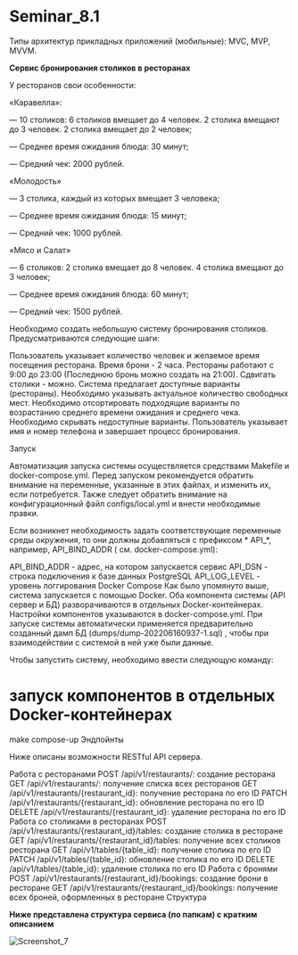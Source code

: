 # Seminar_8.1
Типы архитектур прикладных приложений (мобильные): MVC, MVP, MVVM.

**Сервис бронирования столиков в ресторанах**


У ресторанов свои особенности:

«Каравелла»:

— 10 столиков: 6 столиков вмещает до 4 человек. 2 столика вмещают до 3 человек. 2 столика вмещает до 2 человек;

— Среднее время ожидания блюда: 30 минут;

— Средний чек: 2000 рублей.

«Молодость»

— 3 столика, каждый из которых вмещает 3 человека;

— Среднее время ожидания блюда: 15 минут;

— Средний чек: 1000 рублей.

«Мясо и Салат»

— 6 столиков: 2 столика вмещает до 8 человек. 4 столика вмещают до 3 человек;

— Среднее время ожидания блюда: 60 минут;

— Средний чек: 1500 рублей.

Необходимо создать небольшую систему бронирования столиков. Предусматриваются следующие шаги:

Пользователь указывает количество человек и желаемое время посещения ресторана.
Время брони - 2 часа. Рестораны работают с 9:00 до 23:00 (Последнюю бронь можно создать на 21:00).
Сдвигать столики - можно.
Система предлагает доступные варианты (рестораны).
Необходимо указывать актуальное количество свободных мест.
Необходимо отсортировать подходящие варианты по возрастанию среднего времени ожидания и среднего чека.
Необходимо скрывать недоступные варианты.
Пользователь указывает имя и номер телефона и завершает процесс бронирования.


Запуск

Автоматизация запуска системы осуществляется средствами Makefile и docker-compose.yml. Перед запуском рекомендуется обратить внимание на переменные, указанные в этих файлах, и изменить их, если потребуется. Также следует обратить внимание на конфигурационный файл configs/local.yml и внести необходимые правки.

Если возникнет необходимость задать соответствующие переменные среды окружения, то они должны добавляться с префиксом * API_*, например, API_BIND_ADDR ( см. docker-compose.yml):

API_BIND_ADDR - адрес, на котором запускается сервис
API_DSN - строка подключения к базе данных PostgreSQL
API_LOG_LEVEL - уровень логгирования
Docker Compose
Как было упомянуто выше, система запускается с помощью Docker. Оба компонента системы (API сервер и БД) разворачиваются в отдельных Docker-контейнерах. Настройки компонентов указываются в docker-compose.yml. При запуске системы автоматически применяется предварительно созданный дамп БД (dumps/dump-202206160937-1.sql) , чтобы при взаимодействии с системой в ней уже были данные.

Чтобы запустить систему, необходимо ввести следующую команду:

# запуск компонентов в отдельных Docker-контейнерах
make compose-up
Эндпойнты

Ниже описаны возможности RESTful API сервера.

Работа с ресторанами
POST /api/v1/restaurants/: создание ресторана
GET /api/v1/restaurants/: получение списка всех ресторанов
GET /api/v1/restaurants/{restaurant_id}: получение ресторана по его ID
PATCH /api/v1/restaurants/{restaurant_id}: обновление ресторана по его ID
DELETE /api/v1/restaurants/{restaurant_id}: удаление ресторана по его ID
Работа со столиками в ресторанах
POST /api/v1/restaurants/{restaurant_id}/tables: создание столика в ресторане
GET /api/v1/restaurants/{restaurant_id}/tables: получение всех столиков ресторана
GET /api/v1/tables/{table_id}: получение столика по его ID
PATCH /api/v1/tables/{table_id}: обновление столика по его ID
DELETE /api/v1/tables/{table_id}: удаление столика по его ID
Работа с бронями
POST /api/v1/restaurants/{restaurant_id}/bookings: создание брони в ресторане
GET /api/v1/restaurants/{restaurant_id}/bookings: получение всех броней, оформленных в ресторане
Структура

**Ниже представлена структура сервиса (по папкам) с кратким описанием**



![Screenshot_7](https://github.com/DEN068/Seminar_8.1/assets/112544350/459b5896-53b9-4221-bcbe-533d34536e7a)

